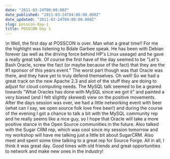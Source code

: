 ```yaml
---
date: "2011-03-24T00:00:00Z"
date_published: "2011-03-24T04:00:00.000Z"
date_updated: "2011-03-24T04:00:00.000Z"
slug: posscon-day-1
title: POSSCON Day 1
---
```


\n    Well, the first day at POSSCON is over. Man what a great time!! For me the highlight was listening to Bdale Garbee speak. He has been with Debian forever (as well as the driving force behind HP's Linux useage) and he gave a really great talk. Of course the first have of the day seemed to be "Let's Bash Oracle, screw the fact (or maybe because of the fact) that they are the #1 sponsor of this years event." The worst part though was that Oracle was there, and they have yet to truly defend themselves. Oh well! So we had a great track on the new Apache 2.3 and alot of the stuff they are doing to adjust for cloud computing needs. The MySQL talk seemed to be a geared towards "What Oracles has done with MySQL since we got it" and painted a very biased (and I felt slightly skewed) view on the positive movements. After the days session was over, we had a little networking event with beer (what can I say, we open source folk love free beer!) and during the course of the evening I got a chance to talk a bit with the MySQL community rep and he really seems like a nice guy, so I hope that Oracle will take a more positive stance in the Open Source communities in the future. Also talked with the Sugar CRM rep, which was cool since my session tomorrow and my workshop will have me talking just a little bit about SugarCRM. Also meet and spent some time talking to a great rep for Source Forge. All in all, I think it was great day. Good times with old friends and great opportunities to network and make new ones in the industry!
